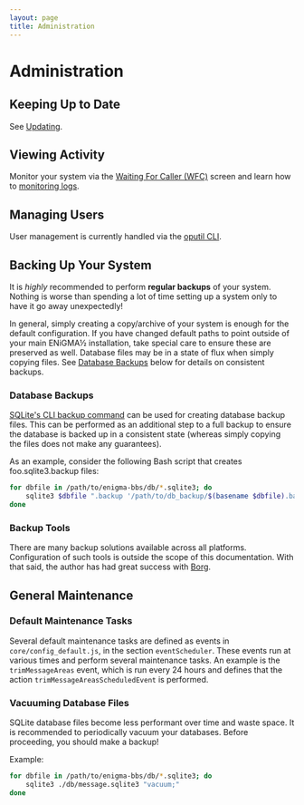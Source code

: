 ```yaml
---
layout: page
title: Administration
---
```


# Administration

## Keeping Up to Date
See [Updating](updating.md).

## Viewing Activity
Monitor your system via the [Waiting For Caller (WFC)](../modding/wfc.md) screen and learn how to [monitoring logs](../troubleshooting/monitoring-logs.md).

## Managing Users
User management is currently handled via the [oputil CLI](oputil.md).

## Backing Up Your System
It is *highly* recommended to perform **regular backups** of your system. Nothing is worse than spending a lot of time setting up a system only to have it go away unexpectedly!

In general, simply creating a copy/archive of your system is enough for the default configuration. If you have changed default paths to point outside of your main ENiGMA½ installation, take special care to ensure these are preserved as well. Database files may be in a state of flux when simply copying files. See [Database Backups](#database-backups) below for details on consistent backups.

### Database Backups
[SQLite's CLI backup command](https://sqlite.org/cli.html#special_commands_to_sqlite3_dot_commands_) can be used for creating database backup files. This can be performed as an additional step to a full backup to ensure the database is backed up in a consistent state (whereas simply copying the files does not make any guarantees).

As an example, consider the following Bash script that creates foo.sqlite3.backup files:

```bash
for dbfile in /path/to/enigma-bbs/db/*.sqlite3; do
    sqlite3 $dbfile ".backup '/path/to/db_backup/$(basename $dbfile).backup'"
done
```

### Backup Tools
There are many backup solutions available across all platforms. Configuration of such tools is outside the scope of this documentation. With that said, the author has had great success with [Borg](https://www.borgbackup.org/).

## General Maintenance 
### Default Maintenance Tasks
Several default maintenance tasks are defined as events in `core/config_default.js`, in the section `eventScheduler`. These events run at various times and perform several maintenance tasks. An example is the `trimMessageAreas` event, which is run every 24 hours and defines that the action `trimMessageAreasScheduledEvent` is performed.

### Vacuuming Database Files
SQLite database files become less performant over time and waste space. It is recommended to periodically vacuum your databases. Before proceeding, you should make a backup!

Example:
```bash
for dbfile in /path/to/enigma-bbs/db/*.sqlite3; do
    sqlite3 ./db/message.sqlite3 "vacuum;"
done
```
